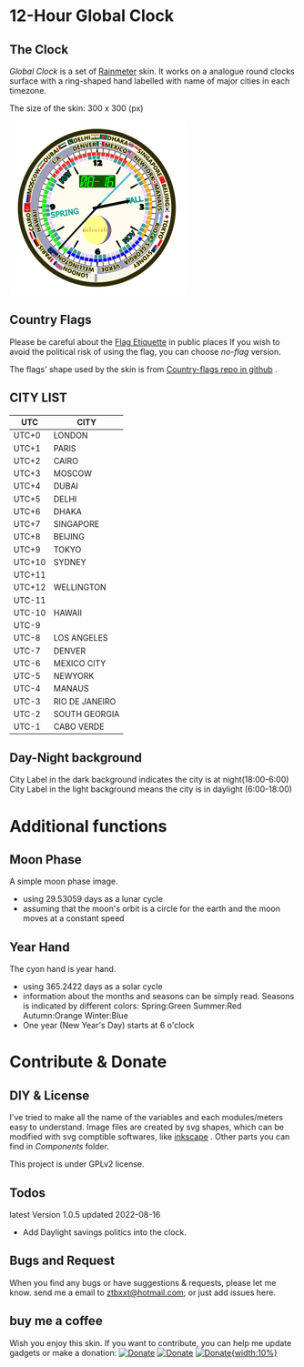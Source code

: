 # 12-Hour Global Clock

## The Clock
*Global Clock* is a set of [Rainmeter](https://docs.rainmeter.net/) skin.
It works on a analogue round clocks surface with a ring-shaped hand labelled with name of major cities in each timezone.

The size of the skin: 300 x 300 (px)

![Thumbnail](https://github.com/ZhangTe/rainmeter-global-time-skins/blob/main/assets/SAMPLE1.PNG)
## Country Flags

Please be careful about the [Flag Etiquette](https://en.wikipedia.org/wiki/Flag_protocol) in public places
If you wish to avoid the political risk of using the flag, you can choose *no-flag* version.


The flags' shape used by the skin is from [Country-flags repo in github](https://github.com/hampusborgos/country-flags) .


## CITY LIST

| UTC | CITY|
|---|---|
|UTC+0|LONDON|
|UTC+1|PARIS| 
|UTC+2|CAIRO| 
|UTC+3|MOSCOW| 
|UTC+4|DUBAI| 
|UTC+5|DELHI|
|UTC+6|DHAKA| 
|UTC+7|SINGAPORE| 
|UTC+8|BEIJING| 
|UTC+9|TOKYO| 
|UTC+10|SYDNEY|
|UTC+11| | 
|UTC+12|WELLINGTON| 
|UTC-11| | 
|UTC-10|HAWAII| 
|UTC-9| | 
|UTC-8|LOS ANGELES |
|UTC-7|DENVER | 
|UTC-6|MEXICO CITY | 
|UTC-5|NEWYORK | 
|UTC-4|MANAUS|
|UTC-3|RIO DE JANEIRO| 
|UTC-2|SOUTH GEORGIA| 
|UTC-1|CABO VERDE| 

## Day-Night background
City Label in the dark background indicates the city is at night(18:00-6:00)
City Label in the light background means the city is in daylight (6:00-18:00)

# Additional functions

## Moon Phase
A simple moon phase image. 
- using 29.53059 days as a lunar cycle
- assuming that the moon's orbit is a circle for the earth and the moon moves at a constant speed

## Year Hand
The cyon hand is year hand.
- using 365.2422 days as a solar cycle
- information about the months and seasons can be simply read. 
	Seasons is indicated by different colors:
		Spring:Green
		Summer:Red
		Autumn:Orange
		Winter:Blue
- One year (New Year's Day) starts at 6 o'clock

# Contribute & Donate

## DIY & License
I've tried to make all the name of the variables and each modules/meters easy to understand.
Image files are created by svg shapes, which can be modified with svg comptible softwares, like [inkscape](https://inkscape.org/) .
Other parts you can find in *Components* folder.

This project is under GPLv2 license.


## Todos
latest Version 1.0.5 updated 2022-08-16

- Add Daylight savings politics into the clock.


## Bugs and Request

When you find any bugs or have suggestions & requests, please let me know.
send me a email to ztbxxt@hotmail.com; or just add issues here.

## buy me a coffee

Wish you enjoy this skin. If you want to contribute, you can help me update gadgets or make a donation:
[![Donate](https://afdian.net/static/img/logo/logo.png)](https://afdian.net/@ztbxxt)
[![Donate](https://img.shields.io/badge/Donate-PayPal-green.svg)](https://paypal.me/ztbxxt)
[![Donate](https://storage.ko-fi.com/cdn/kofi_stroke_cup.svg){width:10%}](Ko-fi.com/ztbxxt )

